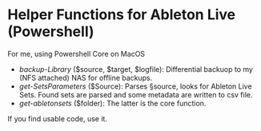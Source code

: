 # Helper Functions for Ableton Live (Powershell)
For me, using Powershell Core on MacOS

- *backup-Library*  ($source, $target, $logfile): Differential backuop to my (NFS attached) NAS for offline backups.
- *get-SetsParameters* ($Source): Parses §source, looks for Ableton Live Sets. Found sets are parsed and some metadata are written to csv file.
- *get-abletonsets* ($folder): The latter is the core function. 

If you find usable code, use it. 